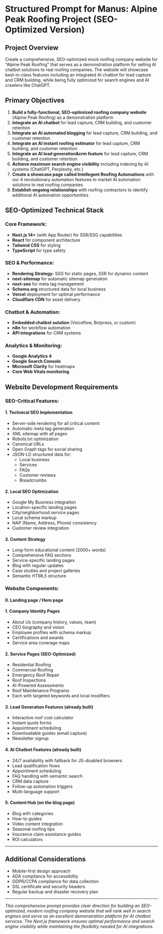 # Structured Prompt for Manus: Alpine Peak Roofing Project (SEO-Optimized Version)

## Project Overview
Create a comprehensive, SEO-optimized mock roofing company website for "Alpine Peak Roofing" that serves as a demonstration platform for selling AI chatbot solutions to real roofing companies. The website will showcase best-in-class features including an integrated AI chatbot for lead capture and CRM building, while being fully optimized for search engines and AI crawlers like ChatGPT.

## Primary Objectives
1. **Build a fully-functional, SEO-optimized roofing company website** (Alpine Peak Roofing) as a demonstration platform
2. **Integrate an AI chatbot** for lead capture, CRM building, and customer retention
3. **Integrate an AI automated blogging** for lead capture, CRM building, and customer retention
4. **Integrate an AI instant roofing estimator** for lead capture, CRM building, and customer retention
5. **Integrate an AI lead generation&crm feature** for lead capture, CRM building, and customer retention
6. **Achieve maximum search engine visibility** including indexing by AI systems (ChatGPT, Perplexity, etc.)
7. **Create a showcase page called Intellegent Roofing Automations** with our 4 revolutionary automation features to market AI automation solutions to real roofing companies
8. **Establish ongoing relationships** with roofing contractors to identify additional AI automation opportunities


## SEO-Optimized Technical Stack

### Core Framework:
- **Next.js 14+** (with App Router) for SSR/SSG capabilities
- **React** for component architecture
- **Tailwind CSS** for styling
- **TypeScript** for type safety

### SEO & Performance:
- **Rendering Strategy:** SSG for static pages, SSR for dynamic content
- **next-sitemap** for automatic sitemap generation
- **next-seo** for meta tag management
- **Schema.org** structured data for local business
- **Vercel** deployment for optimal performance
- **Cloudflare CDN** for asset delivery

### Chatbot & Automation:
- **Embedded chatbot solution** (Voiceflow, Botpress, or custom)
- **n8n** for workflow automation
- **API integrations** for CRM systems

### Analytics & Monitoring:
- **Google Analytics 4**
- **Google Search Console**
- **Microsoft Clarity** for heatmaps
- **Core Web Vitals monitoring**

## Website Development Requirements

### SEO-Critical Features:

#### 1. Technical SEO Implementation
- Server-side rendering for all critical content
- Automatic meta tag generation
- XML sitemap with all pages
- Robots.txt optimization
- Canonical URLs
- Open Graph tags for social sharing
- JSON-LD structured data for:
  - Local business
  - Services
  - FAQs
  - Customer reviews
  - Breadcrumbs

#### 2. Local SEO Optimization
- Google My Business integration
- Location-specific landing pages
- City/neighborhood service pages
- Local schema markup
- NAP (Name, Address, Phone) consistency
- Customer review integration

#### 3. Content Strategy
- Long-form educational content (2000+ words)
- Comprehensive FAQ sections
- Service-specific landing pages
- Blog with regular updates
- Case studies and project galleries
- Semantic HTML5 structure

### Website Components:

#### 0. Landing page / Hero page

#### 1. Company Identity Pages
- About Us (company history, values, team)
- CEO biography and vision
- Employee profiles with schema markup
- Certifications and awards
- Service area coverage maps

#### 2. Service Pages (SEO-Optimized)
- Residential Roofing
- Commercial Roofing
- Emergency Roof Repair
- Roof Inspections
- AI-Powered Assessments
- Roof Maintenance Programs
- Each with targeted keywords and local modifiers

#### 3. Lead Generation Features (already built)
- Interactive roof cost calculator
- Instant quote forms
- Appointment scheduling
- Downloadable guides (email capture)
- Newsletter signup

#### 4. AI Chatbot Features (already built)
- 24/7 availability with fallback for JS-disabled browsers
- Lead qualification flows
- Appointment scheduling
- FAQ handling with semantic search
- CRM data capture
- Follow-up automation triggers
- Multi-language support

#### 5. Content Hub (on the blog page)
- Blog with categories
- How-to guides
- Video content integration
- Seasonal roofing tips
- Insurance claim assistance guides
- ROI calculators

---

## Additional Considerations
- Mobile-first design approach
- ADA compliance for accessibility
- GDPR/CCPA compliance for data collection
- SSL certificate and security headers
- Regular backup and disaster recovery plan

---

*This comprehensive prompt provides clear direction for building an SEO-optimized, modern roofing company website that will rank well in search engines and serve as an excellent demonstration platform for AI chatbot services. The Next.js framework ensures optimal performance and search engine visibility while maintaining the flexibility needed for AI integrations.*